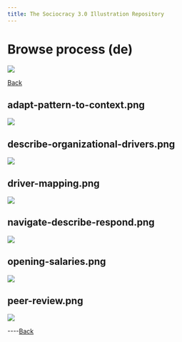 ```yaml
---
title: The Sociocracy 3.0 Illustration Repository
---
```


# Browse process (de)

![](/img/de-48px.png)

[Back](index-de.html)

## adapt-pattern-to-context.png

[![](/img/de/process/adapt-pattern-to-context.png)](/img/de/process/adapt-pattern-to-context.png)

## describe-organizational-drivers.png

[![](/img/de/process/describe-organizational-drivers.png)](/img/de/process/describe-organizational-drivers.png)

## driver-mapping.png

[![](/img/de/process/driver-mapping.png)](/img/de/process/driver-mapping.png)

## navigate-describe-respond.png

[![](/img/de/process/navigate-describe-respond.png)](/img/de/process/navigate-describe-respond.png)

## opening-salaries.png

[![](/img/de/process/opening-salaries.png)](/img/de/process/opening-salaries.png)

## peer-review.png

[![](/img/de/process/peer-review.png)](/img/de/process/peer-review.png)

----[Back](index-de.html)
